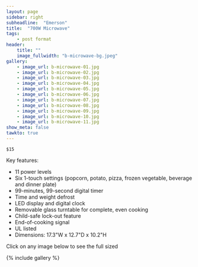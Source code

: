 ```yaml
---
layout: page
sidebar: right
subheadline:  "Emerson"
title:  "700W Microwave"
tags:
    - post format
header:
    title: ""
    image_fullwidth: "b-microwave-bg.jpeg"
gallery:
    - image_url: b-microwave-01.jpg
    - image_url: b-microwave-02.jpg
    - image_url: b-microwave-03.jpg
    - image_url: b-microwave-04.jpg
    - image_url: b-microwave-05.jpg
    - image_url: b-microwave-06.jpg
    - image_url: b-microwave-07.jpg
    - image_url: b-microwave-08.jpg
    - image_url: b-microwave-09.jpg
    - image_url: b-microwave-10.jpg
    - image_url: b-microwave-11.jpg
show_meta: false
tawkto: true
---
```

`$15`

Key features:

- 11 power levels
- Six 1-touch settings (popcorn, potato, pizza, frozen vegetable, beverage and dinner plate)
- 99-minutes, 99-second digital timer
- Time and weight defrost
- LED display and digital clock
- Removable glass turntable for complete, even cooking
- Child-safe lock-out feature
- End-of-cooking signal
- UL listed
- Dimensions: 17.3"W x 12.7"D x 10.2"H

<p>Click on any image below to see the full sized </p>

{% include gallery %}
